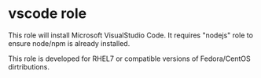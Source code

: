 vscode role
============

This role will install Microsoft VisualStudio Code. It requires "nodejs" role to ensure node/npm is
already installed. 

This role is developed for RHEL7 or compatible versions of Fedora/CentOS dirtributions.


